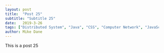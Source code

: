 ```yaml
---
layout: post
title:  "Post 25"
subtitle: "Subtitle 25"
date:   2019-3-26
tags: ["Distributed System", "Java", "CSS", "Computer Network", "JavaScript"]
author: Mike Dane
---
```

This is a post 25
